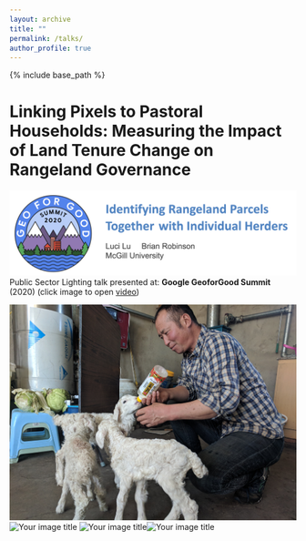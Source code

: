 ```yaml
---
layout: archive
title: ""
permalink: /talks/
author_profile: true
---
```


{% include base_path %}


Linking Pixels to Pastoral Households: Measuring the Impact of Land Tenure Change on Rangeland Governance 
======
[![IMAGE ALT TEXT HERE](https://raw.githubusercontent.com/lucixlu/lucixlu.github.io/master/images/gee.png)](https://www.youtube.com/watch?v=CbHYkUpCwCI)
Public Sector Lighting talk presented at: **Google GeoforGood Summit** (2020) (click image to open [video](https://www.youtube.com/watch?v=CbHYkUpCwCI)) 


<img src="https://raw.githubusercontent.com/lucixlu/lucixlu.github.io/master/images/herder2.jpg" alt="Your image title" width="530"/><img src="https://raw.githubusercontent.com/lucixlu/lucixlu.github.io/master/images/herder1.jpg" alt="Your image title" width="300"/>
<img src="https://raw.githubusercontent.com/lucixlu/lucixlu.github.io/master/images/steppe1.jpg" alt="Your image title" width="415"/><img src="https://raw.githubusercontent.com/lucixlu/lucixlu.github.io/master/images/steppe2.jpg" alt="Your image title" width="415"/>

